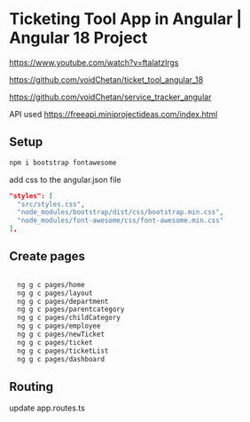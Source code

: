 # Ticketing Tool App in Angular | Angular 18 Project

https://www.youtube.com/watch?v=ftalatzlrgs

https://github.com/voidChetan/ticket_tool_angular_18

https://github.com/voidChetan/service_tracker_angular

API used
https://freeapi.miniprojectideas.com/index.html

## Setup

```bash
npm i bootstrap fontawesome
```

add css to the angular.json file

```json
"styles": [
  "src/styles.css",
  "node_modules/bootstrap/dist/css/bootstrap.min.css",
  "node_modules/font-awesome/css/font-awesome.min.css"
],
```

## Create pages
  
```bash

  ng g c pages/home
  ng g c pages/layout
  ng g c pages/department
  ng g c pages/parentcategory
  ng g c pages/childCategory
  ng g c pages/employee
  ng g c pages/newTicket
  ng g c pages/ticket
  ng g c pages/ticketList
  ng g c pages/dashboard
```

## Routing

update app.routes.ts

```ts

```   
